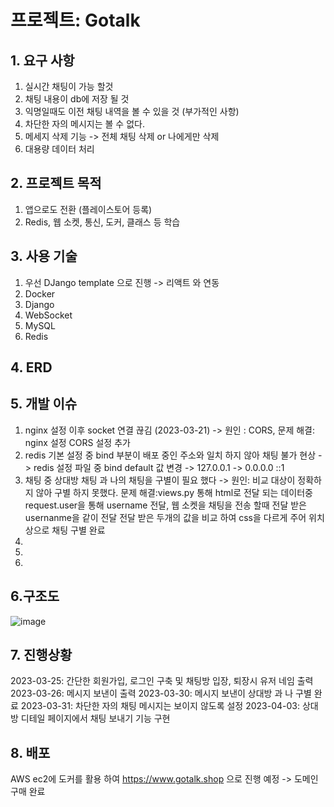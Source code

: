 # 프로젝트: Gotalk

## 1. 요구 사항

1) 실시간 채팅이 가능 할것
2) 채팅 내용이 db에 저장 될 것
3) 익명일때도 이전 채팅 내역을 볼 수 있을 것 (부가적인 사항)
4) 차단한 자의 메시지는 볼 수 없다.
5) 메세지 삭제 기능 -> 전체 채팅 삭제 or 나에게만 삭제
6) 대용량 데이터 처리
## 2. 프로젝트 목적

1) 앱으로도 전환 (플레이스토어 등록)
2) Redis, 웹 소켓, 통신, 도커, 클래스 등 학습

## 3. 사용 기술

1) 우선 DJango template 으로 진행 -> 리액트 와 연동
2) Docker
3) Django
4) WebSocket
5) MySQL
6) Redis

## 4. ERD


## 5. 개발 이슈
1. nginx 설정 이후 socket 연결 끊김 (2023-03-21) -> 원인 : CORS, 문제 해결: nginx 설정 CORS 설정 추가
2. redis 기본 설정 중 bind 부분이 배포 중인 주소와 일치 하지 않아 채팅 불가 현상 -> redis 설정 파일 중 bind default 값 변경 -> 127.0.0.1 -> 0.0.0.0 ::1
3. 채팅 중 상대방 채팅 과 나의 채팅을 구별이 필요 했다 -> 원인: 비교 대상이 정확하지 않아 구별 하지 못했다. 문제 해결:views.py 통해 html로 전달 되는 데이터중 request.user을 통해 username 전달, 웹 소켓을 채팅을 전송 할때 전달 받은 usernanme을 같이 전달 전달 받은 두개의 값을 비교 하여 css을 다르게 주어 위치상으로 채팅 구별 완료
4.
5.
6.

## 6.구조도
![image](https://user-images.githubusercontent.com/59475851/226532602-435d4077-d8f0-4a77-965a-23c561fc77e3.png)


## 7. 진행상황
2023-03-25: 간단한 회원가입, 로그인 구축 및 채팅방 입장, 퇴장시 유저 네임 출력
2023-03-26: 메시지 보낸이 출력
2023-03-30: 메시지 보낸이 상대방 과 나 구별 완료
2023-03-31: 차단한 자의 채팅 메시지는 보이지 않도록 설정
2023-04-03: 상대방 디테일 페이지에서 채팅 보내기 기능 구현 

## 8. 배포
AWS ec2에 도커를 활용 하여 https://www.gotalk.shop 으로 진행 예정 -> 도메인 구매 완료

